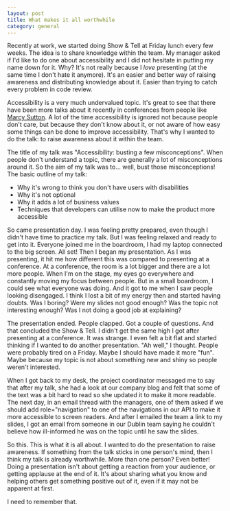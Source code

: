 ```yaml
---
layout: post
title: What makes it all worthwhile
category: general
---
```


Recently at work, we started doing Show & Tell at Friday lunch every few weeks. The idea is to share knowledge within the team. My manager asked if I'd like to do one about accessibility and I did not hesitate in putting my name down for it. Why? It's not really because I _love_ presenting (at the same time I don't hate it anymore). It's an easier and better way of raising awareness and distributing knowledge about it. Easier than trying to catch every problem in code review.

Accessibility is a very much undervalued topic. It's great to see that there have been more talks about it recently in conferences from people like [Marcy Sutton](https://twitter.com/marcysutton). A lot of the time accessibility is ignored not  because people don't care, but because they don't know about it, or not aware of how easy some things can be done to improve accessibility. That's why I wanted to do the talk: to raise awareness about it within the team.

The title of my talk was "Accessibility: busting a few misconceptions". When people don't understand a topic, there are generally a lot of misconceptions around it. So the aim of my talk was to... well, bust those misconceptions! The basic outline of my talk:
* Why it's wrong to think you don't have users with disabilities
* Why it's not optional
* Why it adds a lot of business values
* Techniques that developers can utilise now to make the product more accessible

So came presentation day. I was feeling pretty prepared, even though I didn't have time to practice my talk. But I was feeling relaxed and ready to get into it. Everyone joined me in the boardroom, I had my laptop connected to the big screen. All set! Then I began my presentation. As I was presenting, it hit me how different this was compared to presenting at a conference. At a conference, the room is a lot bigger and there are a lot more people. When I'm on the stage, my eyes go everywhere and constantly moving my focus between people. But in a small boardroom, I could see what everyone was doing. And it got to me when I saw people looking disengaged. I think I lost a bit of my energy then and started having doubts. Was I boring? Were my slides not good enough? Was the topic not interesting enough? Was I not doing a good job at explaining?

The presentation ended. People clapped. Got a couple of questions. And that concluded the Show & Tell. I didn't get the same high I got after presenting at a conference. It was strange. I even felt a bit flat and started thinking if I wanted to do another presentation. "Ah well," I thought. People were probably tired on a Friday. Maybe I should have made it more "fun". Maybe because my topic is not about something new and shiny so people weren't interested.

When I got back to my desk, the project coordinator messaged me to say that after my talk, she had a look at our company blog and felt that some of the text was a bit hard to read so she updated it to make it more readable. The next day, in an email thread with the managers, one of them asked if we should add role="navigation" to one of the navigations in our API to make it more accessible to screen readers. And after I emailed the team a link to my slides, I got an email from someone in our Dublin team saying he couldn't believe how ill-informed he was on the topic until he saw the slides.

So this. This is what it is all about. I wanted to do the presentation to raise awareness. If something from the talk sticks in one person's mind, then I think my talk is already worthwhile. More than one person? Even better! Doing a presentation isn't about getting a reaction from your audience, or getting applause at the end of it. It's about sharing what you know and helping others get something positive out of it, even if it may not be apparent at first.

I need to remember that.